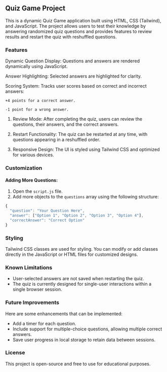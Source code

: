 ## Quiz Game Project
 This is a dynamic Quiz Game application built using HTML, CSS (Tailwind), and JavaScript. The project allows users to test their knowledge by answering randomized quiz questions and provides features to review results and restart the quiz with reshuffled questions.

### Features
Dynamic Question Display: Questions and answers are rendered dynamically using JavaScript.

Answer Highlighting: Selected answers are highlighted for clarity.

Scoring System: Tracks user scores based on correct and incorrect answers:

    +4 points for a correct answer.

    -1 point for a wrong answer.

1. Review Mode: After completing the quiz, users can review the questions, their answers, and the correct answers.

2. Restart Functionality: The quiz can be restarted at any time, with questions appearing in a reshuffled order.

3. Responsive Design: The UI is styled using Tailwind CSS and optimized for various devices.
### Customization

#### Adding More Questions:

1. Open the `script.js` file.
2. Add more objects to the `questions` array using the following structure:

```javascript
{
  "question": "Your Question Here",
  "answer": ["Option 1", "Option 2", "Option 3", "Option 4"],
  "correctAnswer": "Correct Option"
}
```

### Styling

Tailwind CSS classes are used for styling. You can modify or add classes directly in the JavaScript or HTML files for customized designs.

### Known Limitations

- User-selected answers are not saved when restarting the quiz.
- The quiz is currently designed for single-user interactions within a single browser session.

### Future Improvements

Here are some enhancements that can be implemented:

- Add a timer for each question.
- Include support for multiple-choice questions, allowing multiple correct answers.
- Save user progress in local storage to retain data between sessions.


### License

This project is open-source and free to use for educational purposes.
